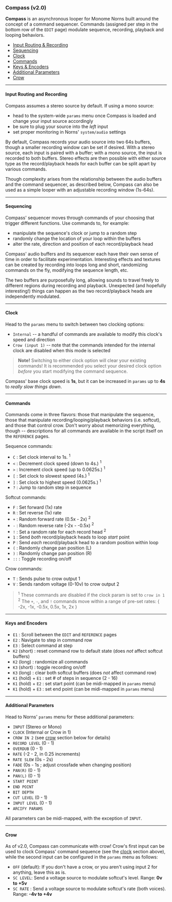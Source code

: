 ### Compass (v2.0)



__Compass__ is an asynchronous looper for Monome Norns built around the concept of a command sequencer. Commands (assigned per step in the bottom row of the `EDIT` page) modulate sequence, recording, playback and looping behaviors. 

- [Input Routing & Recording](#input-routing-and-recording)&nbsp;
- [Sequencing](#sequencing)
- [Clock](#clock)
- [Commands](#commands)
- [Keys & Encoders](#keys-and-encoders)
- [Additional Parameters](#additional-parameters)
- [Crow](#crow)

-----

#### Input Routing and Recording

Compass assumes a stereo source by default. If using a mono source:

- head to the system-wide `params` menu once Compass is loaded and change your input source accordingly
- be sure to plug your source into the _left_ input
- set proper monitoring in Norns' `system/audio` settings

By default, Compass records your audio source into two 64s buffers, though a smaller recording window can be set if desired. With a stereo source, each input is paired with a buffer; with a mono source, the input is recorded to both buffers. Stereo effects are then possible with either source type as the record/playback heads for each buffer can be split apart by various commands.

Though complexity arises from the relationship between the audio buffers and the command sequencer, as described below, Compass can also be used as a simple looper with an adjustable recording window (1s-64s).

-----

#### Sequencing

Compass' sequencer moves through commands of your choosing that trigger different functions. Use commands to, for example:

* manipulate the sequence's clock or jump to a random step
* randomly change the location of your loop within the buffers
* alter the rate, direction and position of each record/playback head

Compass' audio buffers and its sequencer each have their own sense of time in order to facilitate experimentation. Interesting effects and textures can be created by recording into loops long and short, randomizing commands on the fly, modifying the sequence length, etc.

The two buffers are purposefully long, allowing sounds to travel freely to different regions during recording and playback. Unexpected (and hopefully interesting!) things can happen as the two record/playback heads are independently modulated. 

-----

#### Clock

Head to the `params` menu to switch between two clocking options:

- `Internal` -- a handful of commands are available to modify this clock's speed and direction
- `Crow (input 1)` -- note that the commands intended for the internal clock are disabled when this mode is selected

> __Note!__ Switching to either clock option will clear your existing commands! It is recommended you select your desired clock option _before_ you start modifying the command sequence.

Compass' base clock speed is __1s__, but it can be increased in `params` up to __4s__ to _really slow things down_.  

-----

#### Commands

Commands come in three flavors: those that manipulate the sequence, those that manipulate recording/looping/playback behaviors (i.e. softcut), and those that control crow. Don't worry about memorizing everything, though -- descriptions for all commands are available in the script itself on the `REFERENCE` pages. 

Sequence commands:

- `C` : Set clock interval to 1s. <sup>1</sup>
- `<` : Decrement clock speed (down to 4s.) <sup>1</sup>
- `>` : Increment clock speed (up to 0.0625s.) <sup>1</sup>
- `[` : Set clock to slowest speed (4s.) <sup>1</sup>
- `]` : Set clock to highest speed (0.0625s.) <sup>1</sup>
- `?` : Jump to random step in sequence

Softcut commands: 

- `F` : Set forward (1x) rate 
- `R` : Set reverse (1x) rate 
- `+` : Random forward rate (0.5x - 2x) <sup>2</sup>
- `-` : Random reverse rate (-2x - -0.5x) <sup>2</sup>
- `!` : Set a random rate for each record head <sup>2</sup> 
- `1` : Send _both_ record/playback heads to loop _start_ point
- `P` : Send _each_ record/playback head to a random position within loop
- `(` : Randomly change pan position (L)
- `)` : Randomly change pan position (R)
- `::` : Toggle recording on/off

Crow commands:

- `T` : Sends pulse to crow output 1
- `V` : Sends random voltage (0-10v) to crow output 2

> <sup>1</sup> These commands are disabled if the clock param is set to `crow in 1` <br>
> <sup>2</sup> The `+`, `-`, and `!` commands move within a range of pre-set rates: { -2x, -1x, -0.5x, 0.5x, 1x, 2x }

-----

#### Keys and Encoders

- `E1` : Scroll between the `EDIT` and `REFERENCE` pages
- `E2` : Navigate to step in command row
- `E3` : Select command at step
- `K2` (short) : reset command row to default state (does *not* affect softcut buffers)
- `K2` (long) : randomize all commands
- `K3` (short) : toggle recording on/off
- `K3` (long) : clear both softcut buffers (does *not* affect command row)
- `K1` (hold) + `E1` : set # of steps in sequence (2 - 16)
- `K1` (hold) + `E2` : set start point (can be midi-mapped in `params` menu)
- `K1` (hold) + `E3` : set end point (can be midi-mapped in `params` menu)

-----

#### Additional Parameters

Head to Norns' `params` menu for these additional parameters: 

- `INPUT` (Stereo or Mono)
- `CLOCK` (Internal or Crow in 1)
- `CROW IN 2` (see [crow](#crow) section below for details)
- `RECORD LEVEL` (0 - 1)
- `OVERDUB` (0 - 1)
- `RATE` (-2 - 2, in 0.25 increments)
- `RATE SLEW` (0s - 2s)
- `FADE` (0s - 1s ; adjust crossfade when changing position)
- `PAN(R)` (0 - 1)
- `PAN(L)` (0 - 1)
- `START POINT`
- `END POINT`
- `BIT DEPTH`
- `CUT LEVEL` (0 - 1)
- `INPUT LEVEL` (0 - 1)
- `ARCIFY PARAMS`

All parameters can be midi-mapped, with the exception of `INPUT`. 

-----

#### Crow

As of v2.0, Compass can communicate with crow! Crow's first input can be used to clock Compass' command sequence (see the [clock](#clock) section above), while the second input can be configured in the `params` menu as follows:

- `OFF` (default): If you don't have a crow, or you aren't using input 2 for anything, leave this as is.
- `SC LEVEL`: Send a voltage source to modulate softcut's level. Range: __0v to +5v__
- `SC RATE` : Send a voltage source to modulate softcut's rate (both voices). Range: __-4v to +4v__

